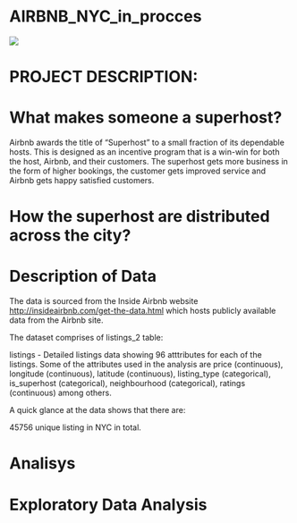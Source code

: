 # AIRBNB_NYC_in_procces 
![](https://github.com/evgenygrobov/AIRBNB_NYC/blob/main/pictures/ny_baby.jpeg)
# PROJECT DESCRIPTION: 
# What makes someone a superhost?

Airbnb awards the title of “Superhost” to a small fraction of its dependable hosts. This is designed as an incentive program that is a win-win for both the host, Airbnb, and their customers. The superhost gets more business in the form of higher bookings, the customer gets improved service and Airbnb gets happy satisfied customers.
# How the superhost are distributed across the city?
#  Description of Data
The data is sourced from the Inside Airbnb website http://insideairbnb.com/get-the-data.html which hosts publicly available data from the Airbnb site.

The dataset comprises of listings_2 table:

listings - Detailed listings data showing 96 atttributes for each of the listings. Some of the attributes used in the analysis are price (continuous), longitude (continuous), latitude (continuous), listing_type (categorical), is_superhost (categorical), neighbourhood (categorical), ratings (continuous) among others.

A quick glance at the data shows that there are:

45756 unique listing in NYC in total.

# Analisys

# Exploratory Data Analysis


